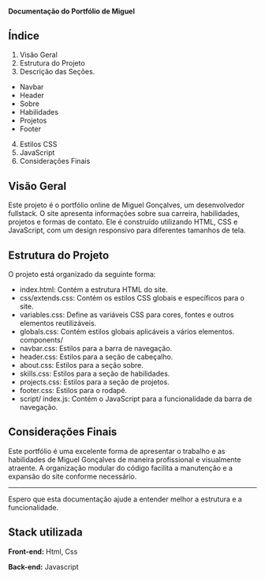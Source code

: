 #### Documentação do Portfólio de Miguel 
## Índice
1. Visão Geral
2. Estrutura do Projeto
3. Descrição das Seções.

* Navbar
* Header
* Sobre
* Habilidades
* Projetos
* Footer

4. Estilos CSS
5. JavaScript
6. Considerações Finais

## Visão Geral
Este projeto é o portfólio online de Miguel Gonçalves, um desenvolvedor fullstack. O site apresenta informações sobre sua carreira, habilidades, projetos e formas de contato. Ele é construído utilizando HTML, CSS e JavaScript, com um design responsivo para diferentes tamanhos de tela.

## Estrutura do Projeto
O projeto está organizado da seguinte forma:

* index.html: Contém a estrutura HTML do site.
* css/extends.css: Contém os estilos CSS globais e específicos para o site.
* variables.css: Define as variáveis CSS para cores, fontes e outros elementos reutilizáveis.
* globals.css: Contém estilos globais aplicáveis a vários elementos.
components/
* navbar.css: Estilos para a barra de navegação.
* header.css: Estilos para a seção de cabeçalho.
* about.css: Estilos para a seção sobre.
* skills.css: Estilos para a seção de habilidades.
* projects.css: Estilos para a seção de projetos.
* footer.css: Estilos para o rodapé.
* script/ index.js: Contém o JavaScript para a funcionalidade da barra de navegação.


## Considerações Finais
Este portfólio é uma excelente forma de apresentar o trabalho e as habilidades de Miguel Gonçalves de maneira profissional e visualmente atraente. A organização modular do código facilita a manutenção e a expansão do site conforme necessário.
_______________________________________________

Espero que esta documentação ajude a entender melhor a estrutura e a funcionalidade.







## Stack utilizada

**Front-end:** Html, Css

**Back-end:** Javascript


